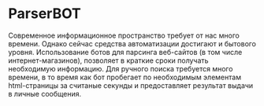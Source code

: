 # ParserBOT
Современное информационное пространство требует от нас много времени. 
Однако сейчас средства автоматизации достигают и бытового уровня.
Использование ботов для парсинга веб-сайтов (в том числе интернет-магазинов), позволяет в краткие сроки получать необходимую информацию.
Для ручного поиска требуется много времени, в то время как бот пробегает по необходимым элементам html-страницы за считаные секунды и предоставляет результат выдачи в личные сообщения. 
